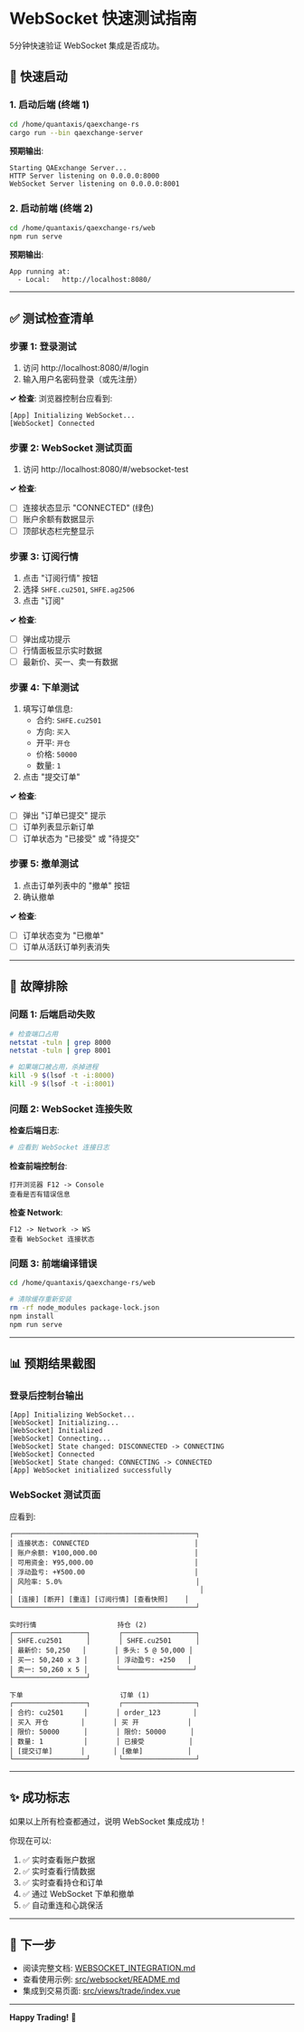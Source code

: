 # WebSocket 快速测试指南

5分钟快速验证 WebSocket 集成是否成功。

## 🚀 快速启动

### 1. 启动后端 (终端 1)

```bash
cd /home/quantaxis/qaexchange-rs
cargo run --bin qaexchange-server
```

**预期输出**:
```
Starting QAExchange Server...
HTTP Server listening on 0.0.0.0:8000
WebSocket Server listening on 0.0.0.0:8001
```

### 2. 启动前端 (终端 2)

```bash
cd /home/quantaxis/qaexchange-rs/web
npm run serve
```

**预期输出**:
```
App running at:
  - Local:   http://localhost:8080/
```

---

## ✅ 测试检查清单

### 步骤 1: 登录测试

1. 访问 http://localhost:8080/#/login
2. 输入用户名密码登录（或先注册）

**✓ 检查**: 浏览器控制台应看到:
```
[App] Initializing WebSocket...
[WebSocket] Connected
```

### 步骤 2: WebSocket 测试页面

1. 访问 http://localhost:8080/#/websocket-test

**✓ 检查**:
- [ ] 连接状态显示 "CONNECTED" (绿色)
- [ ] 账户余额有数据显示
- [ ] 顶部状态栏完整显示

### 步骤 3: 订阅行情

1. 点击 "订阅行情" 按钮
2. 选择 `SHFE.cu2501`, `SHFE.ag2506`
3. 点击 "订阅"

**✓ 检查**:
- [ ] 弹出成功提示
- [ ] 行情面板显示实时数据
- [ ] 最新价、买一、卖一有数据

### 步骤 4: 下单测试

1. 填写订单信息:
   - 合约: `SHFE.cu2501`
   - 方向: `买入`
   - 开平: `开仓`
   - 价格: `50000`
   - 数量: `1`
2. 点击 "提交订单"

**✓ 检查**:
- [ ] 弹出 "订单已提交" 提示
- [ ] 订单列表显示新订单
- [ ] 订单状态为 "已接受" 或 "待提交"

### 步骤 5: 撤单测试

1. 点击订单列表中的 "撤单" 按钮
2. 确认撤单

**✓ 检查**:
- [ ] 订单状态变为 "已撤单"
- [ ] 订单从活跃订单列表消失

---

## 🐛 故障排除

### 问题 1: 后端启动失败

```bash
# 检查端口占用
netstat -tuln | grep 8000
netstat -tuln | grep 8001

# 如果端口被占用，杀掉进程
kill -9 $(lsof -t -i:8000)
kill -9 $(lsof -t -i:8001)
```

### 问题 2: WebSocket 连接失败

**检查后端日志**:
```bash
# 应看到 WebSocket 连接日志
```

**检查前端控制台**:
```
打开浏览器 F12 -> Console
查看是否有错误信息
```

**检查 Network**:
```
F12 -> Network -> WS
查看 WebSocket 连接状态
```

### 问题 3: 前端编译错误

```bash
cd /home/quantaxis/qaexchange-rs/web

# 清除缓存重新安装
rm -rf node_modules package-lock.json
npm install
npm run serve
```

---

## 📊 预期结果截图

### 登录后控制台输出
```
[App] Initializing WebSocket...
[WebSocket] Initializing...
[WebSocket] Initialized
[WebSocket] Connecting...
[WebSocket] State changed: DISCONNECTED -> CONNECTING
[WebSocket] Connected
[WebSocket] State changed: CONNECTING -> CONNECTED
[App] WebSocket initialized successfully
```

### WebSocket 测试页面

应看到:
```
┌─────────────────────────────────────────────┐
│ 连接状态: CONNECTED                          │
│ 账户余额: ¥100,000.00                        │
│ 可用资金: ¥95,000.00                         │
│ 浮动盈亏: +¥500.00                           │
│ 风险率: 5.0%                                 │
│                                              │
│ [连接] [断开] [重连] [订阅行情] [查看快照]    │
└─────────────────────────────────────────────┘

实时行情                    持仓 (2)
┌──────────────────┐       ┌──────────────────┐
│ SHFE.cu2501      │       │ SHFE.cu2501      │
│ 最新价: 50,250   │       │ 多头: 5 @ 50,000 │
│ 买一: 50,240 x 3 │       │ 浮动盈亏: +250   │
│ 卖一: 50,260 x 5 │       └──────────────────┘
└──────────────────┘

下单                        订单 (1)
┌──────────────────┐       ┌──────────────────┐
│ 合约: cu2501     │       │ order_123        │
│ 买入 开仓        │       │ 买 开            │
│ 限价: 50000      │       │ 限价: 50000      │
│ 数量: 1          │       │ 已接受           │
│ [提交订单]       │       │ [撤单]           │
└──────────────────┘       └──────────────────┘
```

---

## ✨ 成功标志

如果以上所有检查都通过，说明 WebSocket 集成成功！

你现在可以:

1. ✅ 实时查看账户数据
2. ✅ 实时查看行情数据
3. ✅ 实时查看持仓和订单
4. ✅ 通过 WebSocket 下单和撤单
5. ✅ 自动重连和心跳保活

---

## 📖 下一步

- 阅读完整文档: [WEBSOCKET_INTEGRATION.md](WEBSOCKET_INTEGRATION.md)
- 查看使用示例: [src/websocket/README.md](src/websocket/README.md)
- 集成到交易页面: [src/views/trade/index.vue](src/views/trade/index.vue)

---

**Happy Trading!** 🎉
